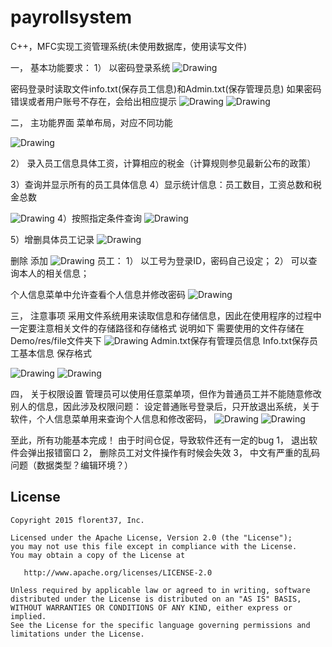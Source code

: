 # payrollsystem
C++，MFC实现工资管理系统(未使用数据库，使用读写文件)


一，	基本功能要求：
1）	以密码登录系统
 <img src="https://github.com/msandroid/StudentRegistrationSystem/blob/master/screenshot.png" alt="Drawing"  /> 
 

密码登录时读取文件info.txt(保存员工信息)和Admin.txt(保存管理员息)
如果密码错误或者用户账号不存在，会给出相应提示
 <img src="https://github.com/msandroid/StudentRegistrationSystem/blob/master/screenshot.png" alt="Drawing"  /> 
 <img src="https://github.com/msandroid/StudentRegistrationSystem/blob/master/screenshot.png" alt="Drawing"  /> 
 
 

二，	主功能界面
菜单布局，对应不同功能

<img src="https://github.com/msandroid/StudentRegistrationSystem/blob/master/screenshot.png" alt="Drawing"  /> 
 
2）	录入员工信息具体工资，计算相应的税金（计算规则参见最新公布的政策）


3）查询并显示所有的员工具体信息
4）显示统计信息：员工数目，工资总数和税金总数
 
 <img src="https://github.com/msandroid/StudentRegistrationSystem/blob/master/screenshot.png" alt="Drawing"  /> 
4）按照指定条件查询
 
<img src="https://github.com/msandroid/StudentRegistrationSystem/blob/master/screenshot.png" alt="Drawing"  /> 


5）增删具体员工记录
<img src="https://github.com/msandroid/StudentRegistrationSystem/blob/master/screenshot.png" alt="Drawing"  /> 
 
删除
添加
 <img src="https://github.com/msandroid/StudentRegistrationSystem/blob/master/screenshot.png" alt="Drawing"  /> 
员工：
1）	以工号为登录ID，密码自己设定；
2）	可以查询本人的相关信息；

个人信息菜单中允许查看个人信息并修改密码
<img src="https://github.com/msandroid/StudentRegistrationSystem/blob/master/screenshot.png" alt="Drawing"  /> 
 
三，	注意事项
采用文件系统用来读取信息和存储信息，因此在使用程序的过程中一定要注意相关文件的存储路径和存储格式
说明如下
需要使用的文件存储在Demo/res/file文件夹下
 <img src="https://github.com/msandroid/StudentRegistrationSystem/blob/master/screenshot.png" alt="Drawing"  /> 
Admin.txt保存有管理员信息
Info.txt保存员工基本信息
保存格式
 
 <img src="https://github.com/msandroid/StudentRegistrationSystem/blob/master/screenshot.png" alt="Drawing"  /> 
 <img src="https://github.com/msandroid/StudentRegistrationSystem/blob/master/screenshot.png" alt="Drawing"  /> 

四，	关于权限设置
管理员可以使用任意菜单项，但作为普通员工并不能随意修改别人的信息，因此涉及权限问题：
设定普通账号登录后，只开放退出系统，关于软件，个人信息菜单用来查询个人信息和修改密码，
 <img src="https://github.com/msandroid/StudentRegistrationSystem/blob/master/screenshot.png" alt="Drawing"  /> 
 <img src="https://github.com/msandroid/StudentRegistrationSystem/blob/master/screenshot.png" alt="Drawing"  /> 
 

至此，所有功能基本完成！
由于时间仓促，导致软件还有一定的bug
1，	退出软件会弹出报错窗口
2，	删除员工对文件操作有时候会失效
3，	中文有严重的乱码问题（数据类型？编辑环境？）

License
--------

    Copyright 2015 florent37, Inc.

    Licensed under the Apache License, Version 2.0 (the "License");
    you may not use this file except in compliance with the License.
    You may obtain a copy of the License at

       http://www.apache.org/licenses/LICENSE-2.0

    Unless required by applicable law or agreed to in writing, software
    distributed under the License is distributed on an "AS IS" BASIS,
    WITHOUT WARRANTIES OR CONDITIONS OF ANY KIND, either express or implied.
    See the License for the specific language governing permissions and
    limitations under the License.




